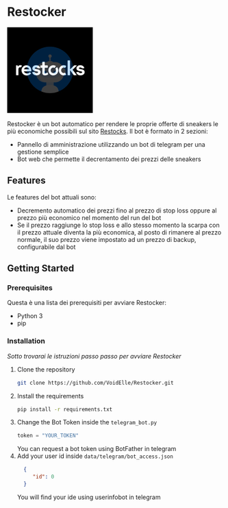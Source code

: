 # Restocker
![Restock icon](./readme/icon.jpg)

Restocker è un bot automatico per rendere le proprie offerte di sneakers le più economiche possibili sul sito [Restocks](https://restocks.net/).
Il bot è formato in 2 sezioni:
- Pannello di amministrazione utilizzando un bot di telegram per una gestione semplice
- Bot web che permette il decrentamento dei prezzi delle sneakers

## Features
Le features del bot attuali sono:
- Decremento automatico dei prezzi fino al prezzo di stop loss oppure al prezzo più economico nel momento del run del bot
- Se il prezzo raggiunge lo stop loss e allo stesso momento la scarpa con il prezzo attuale diventa la più economica, al posto di rimanere al prezzo normale, il suo prezzo viene impostato ad un prezzo di backup, configurabile dal bot


## Getting Started

### Prerequisites

Questa è una lista dei prerequisiti per avviare Restocker:
* Python 3
* pip

### Installation

_Sotto trovarai le istruzioni passo passo per avviare Restocker_

1. Clone the repository
   ```sh
   git clone https://github.com/VoidElle/Restocker.git
   ```
2. Install the requirements
   ```sh
   pip install -r requirements.txt
   ```
3. Change the Bot Token inside the `telegram_bot.py`
   ```js
   token = "YOUR_TOKEN"
   ``` 
   You can request a bot token using BotFather in telegram
4. Add your user id inside `data/telegram/bot_access.json`
   ```json
     {
        "id": 0
     }
   ```
   You will find your ide using userinfobot in telegram